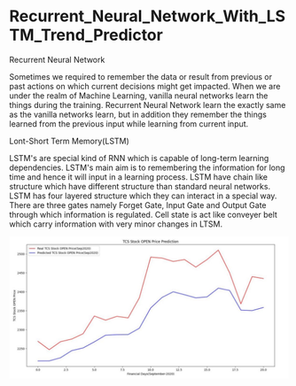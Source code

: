 # Recurrent_Neural_Network_With_LSTM_Trend_Predictor


Recurrent Neural Network


Sometimes we required to remember the data or result from previous or past actions on which current decisions might get impacted. When we are under the realm of Machine Learning, vanilla neural networks learn the things during the training. Recurrent Neural Network learn the exactly same as the vanilla networks learn, but in addition they remember the things learned from the previous input while learning from current input.


Lont-Short Term Memory(LSTM)


LSTM's are special kind of RNN which is capable of long-term learning dependencies. LSTM's main aim is to remembering the information for long time and hence it will input in a learning process. LSTM have chain like structure which have different structure than standard neural networks. LSTM has four layered structure which they can interact in a special way. There are three gates namely Forget Gate, Input Gate and Output Gate through which information is regulated. Cell state is act like conveyer belt which carry information with very minor changes in LTSM.

![Alt text](/Results/TCS_OPEN_PRICE_TREND.JPG?raw=true "TCS Open Price Trend")
